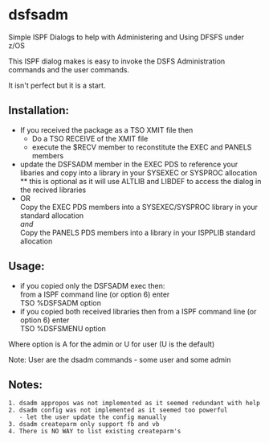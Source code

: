 # dsfsadm
Simple ISPF Dialogs to help with Administering and Using DFSFS under z/OS

This ISPF dialog makes is easy to invoke the DSFS Administration commands and the user commands.                                          
                                                                         
It isn't perfect but it is a start.                                      
                                                                         
## Installation:                                                            
 - If you received the package as a TSO XMIT file then
     - Do a TSO RECEIVE of the XMIT file
     - execute the $RECV member to reconstitute the EXEC and PANELS members  
 - update the DSFSADM member in the EXEC PDS to reference your libaries and copy into a library in your SYSEXEC or SYSPROC allocation         
   ** this is optional as it will use ALTLIB and LIBDEF to access the dialog in the recived libraries                                    
 - OR                                                                    
   Copy the EXEC PDS members into a SYSEXEC/SYSPROC library in your standard allocation                                                   
   *and*                                                                 
   Copy the PANELS PDS members into a library in your ISPPLIB standard allocation

## Usage:                                                                      
 - if you copied only the DSFSADM exec then:                                
   from a ISPF command line (or option 6) enter                             
      TSO %DSFSADM option                                                   
 - if you copied both received libraries then from a ISPF command line (or option 6) enter                             
      TSO %DSFSMENU option                                                  
                                                                            
  Where option is A for the admin or U for user (U is the default)          
                                                                            
  Note: User are the dsadm commands - some user and some admin              
                                                                            
## Notes:                                                                      
    1. dsadm appropos was not implemented as it seemed redundant with help    
    2. dsadm config was not implemented as it seemed too powerful             
       - let the user update the config manually                              
    3. dsadm createparm only support fb and vb                                
    4. There is NO WAY to list existing createparm's                          
   
